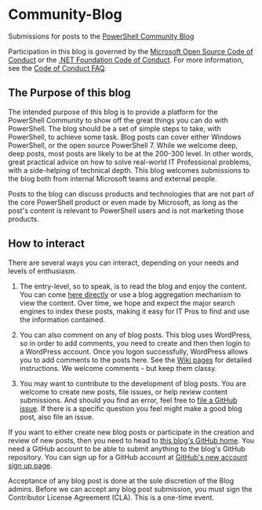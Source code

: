 # Community-Blog
Submissions for posts to the [PowerShell Community Blog](https://devblogs.microsoft.com/powershell-community)

Participation in this blog is governed by the
[Microsoft Open Source Code of Conduct](https://opensource.microsoft.com/codeofconduct/) or the
[.NET Foundation Code of Conduct](https://dotnetfoundation.org/code-of-conduct). For more
information, see the [Code of Conduct FAQ](https://opensource.microsoft.com/codeofconduct/faq/).

## The Purpose of this blog

The intended purpose of this blog is to provide a platform for the PowerShell Community to show off the great things you can do with PowerShell.
The blog should be a set of simple steps to take, with PowerShell, to achieve some task.
Blog posts can cover either Windows PowerShell, or the open source PowerShell 7.
While we welcome deep, deep posts, most posts are likely to be at the 200-300 level.
In other words, great practical advice on how to solve real-world IT Professional problems, with a side-helping of technical depth.
This blog welcomes submissions to the blog both from internal Microsoft teams and external people.

Posts to the blog can discuss products and technologies that are not part of the core PowerShell product or even made by Microsoft, as long
as the post's content is relevant to PowerShell users and is not marketing those products.

## How to interact

There are several ways you can interact, depending on your needs and levels of enthusiasm.

1. The entry-level, so to speak, is to read the blog and enjoy the content.
You can come [here directly](https://devblogs.microsoft.com/powershell-community) or use a blog aggregation  mechanism to view the content.
Over time, we hope and expect the major search engines to index these posts, making it easy for IT Pros to find and use the information contained.

2. You can also comment on any of blog posts.
This blog uses WordPress, so in order to add comments, you need to create and then then login to a WordPress account.
Once you logon successfully, WordPress allows you to add comments to the posts here.
See the [Wiki pages](https://github.com/PowerShell/Community-Blog/wiki) for detailed instructions.
We welcome comments  - but keep them classy.

3. You may want to contribute to the development of blog posts.
You are welcome to create new posts, file issues, or help review content submissions.
And should you find an error, feel free to [file a GitHub issue](https://github.com/PowerShell/Community-Blog/issues).
If there is a specific question you feel might make a good blog post, also file an issue.

If you want to either create new blog posts or participate in the creation and review of new posts, then you need to head to [this blog's GitHub home](https://github.com/PowerShell/Community-Blog).
You need a GitHub account to be able to submit anything to the blog's GitHub repository.
You can sign up for a GitHub account at [GitHub's new account sign up page](https://github.com/join?source=login).

Acceptance of any blog post is done at the sole discretion of the Blog admins.
Before we can accept any blog post submission, you must sign the Contributor License Agreement (CLA).
This is a one-time event.
